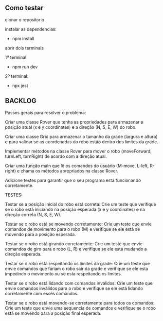 ## Como testar ##

clonar o repositorio

instalar as dependencias:

- npm install

abrir dois terminais

1º terminal:

- npm run dev

2º terminal:

- npx jest


## BACKLOG ##


Passos gerais para resolver o problema:

Criar uma classe Rover que tenha as propriedades para armazenar a posição atual (x e y coordinates) e a direção (N, S, E, W) do robo.

Criar uma classe Grid para armazenar o tamanho da grade (largura e altura) e para validar se as coordenadas do robo estão dentro dos limites da grade.

Implementar métodos na classe Rover para mover o robo (moveForward, turnLeft, turnRight) de acordo com a direção atual.

Criar uma função main que lê os comandos do usuário (M-move, L-left, R-right) e chama os métodos apropriados na classe Rover.

Adicione testes para garantir que o seu programa está funcionando corretamente.



TESTES:

Testar se a posição inicial do robo está correta: Crie um teste que verifique se o robo está iniciando na posição esperada (x e y coordinates) e na direção correta (N, S, E, W).

Testar se o robo está se movendo corretamente: Crie um teste que envie comandos de movimento para o robo (M) e verifique se ele está se movendo para a posição esperada.

Testar se o robo está girando corretamente: Crie um teste que envie comandos de giro para o robo (L, R) e verifique se ele está mudando a direção esperada.

Testar se o robo está respeitando os limites da grade: Crie um teste que envie comandos que fariam o robo sair da grade e verifique se ele esta impedindo o movimento ou se esta respeitando os limites.

Testar se o robo está lidando com comandos inválidos: Crie um teste que envie comandos inválidos para o robo e verifique se ele está lidando corretamente com esses comandos.

Testar se o robo está movendo-se corretamente para todos os comandos: Crie um teste que envie uma sequencia de comandos e verifique se o robo está se movendo para a posição final esperada.